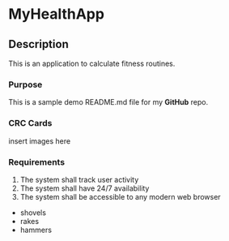 # MyHealthApp
## Description
This is an application to calculate fitness routines.

### Purpose
This is a sample demo README.md file for my **GitHub** repo.

### CRC Cards
insert images here

### Requirements
1. The system shall track user activity
2. The system shall have 24/7 availability
3. The system shall be accessible to any modern web browser

* shovels
* rakes
* hammers
